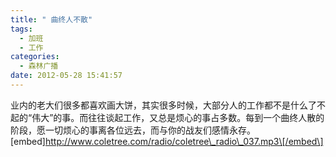```yaml
---
title: " 曲终人不散"
tags:
  - 加班
  - 工作
categories:
  - 森林广播
date: 2012-05-28 15:41:57
---
```


业内的老大们很多都喜欢画大饼，其实很多时候，大部分人的工作都不是什么了不起的“伟大”的事。而往往谈起工作，又总是烦心的事占多数。每到一个曲终人散的阶段，愿一切烦心的事离各位远去，而与你的战友们感情永存。   \[embed\]http://www.coletree.com/radio/coletree\_radio\_037.mp3\[/embed\]
